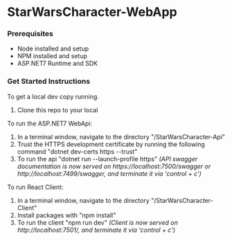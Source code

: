 # StarWarsCharacter-WebApp

### Prerequisites

- Node installed and setup
- NPM installed and setup
- ASP.NET7 Runtime and SDK

### Get Started Instructions

To get a local dev copy running.
1. Clone this repo to your local

To run the ASP.NET7 WebApi: 
1. In a terminal window, navigate to the directory "/StarWarsCharacter-Api"
1. Trust the HTTPS development certificate by running the following command "dotnet dev-certs https --trust"
2. To run the api "dotnet run --launch-profile https" _(API swagger documentation is now served on https://localhost:7500/swagger or http://localhost:7499/swagger, and terminate it via 'control + c')_

To run React Client: 
1. In a terminal window, navigate to the directory "/StarWarsCharacter-Client"
2. Install packages with "npm install"
3. To run the client "npm run dev" _(Client is now served on http://localhost:7501/, and terminate it via 'control + c')_